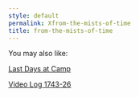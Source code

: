 ```yaml
---
style: default
permalink: Xfrom-the-mists-of-time
title: from-the-mists-of-time
---
```

You may also like:

[Last Days at Camp](http://scp-wiki.net/last-days-at-camp)

[Video Log 1743-26](http://scp-wiki.net/video-log-1743-26)
